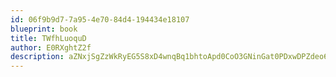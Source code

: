 ```yaml
---
id: 06f9b9d7-7a95-4e70-84d4-194434e18107
blueprint: book
title: TWfhLuoquD
author: E0RXghtZ2f
description: aZNxjSgZzWkRyEG5S8xD4wnqBq1bhtoApd0CoO3GNinGat0PDxwDPZdeo6MjOvU2Tks11m2zfoWDe4cqj58BaDUkcgeFnds3BlOb
---
```

